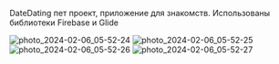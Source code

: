 DateDating пет проект, приложение для знакомств. Использованы библиотеки Firebase и Glide

![photo_2024-02-06_05-52-24](https://github.com/GeorgievArtemV/DateDating/assets/149884965/a6541499-2745-4989-b62a-2d72bf15a753)
![photo_2024-02-06_05-52-25](https://github.com/GeorgievArtemV/DateDating/assets/149884965/24a9094b-01b2-4ecf-9d8f-bb4863948cd9)
![photo_2024-02-06_05-52-26](https://github.com/GeorgievArtemV/DateDating/assets/149884965/7e976a9e-9efe-43ae-9fbb-7fa6d82beb6c)
![photo_2024-02-06_05-52-27](https://github.com/GeorgievArtemV/DateDating/assets/149884965/ec42b698-b76e-45c3-849a-cda557d8ed3b)
